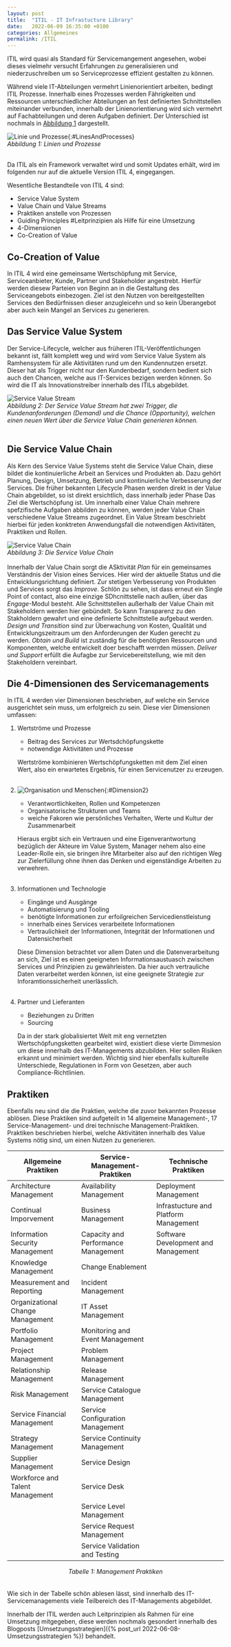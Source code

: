 ```yaml
---
layout: post
title:  "ITIL - IT Infrastucture Library"
date:   2022-06-09 16:35:00 +0100
categories: Allgemeines
permalink: /ITIL
---
```


ITIL wird quasi als Standard für Servicemangement angesehen, wobei dieses vielmehr versucht Erfahrungen zu generalisieren und niederzuschreiben um so Serviceprozesse effizient gestalten zu können. 

Während viele IT-Abteilungen vermehrt Linienorientiert arbeiten, bedingt ITIL Prozesse. Innerhalb eines Prozesses werden Fährigkeiten und Ressourcen unterschiedlicher Abteilungen an fest definierten Schnittstellen miteinander verbunden, innerhalb der Linienorientierung wird sich vermehrt auf Fachabteilungen und deren Aufgaben definiert. Der Unterschied ist nochmals in <a href="#LinesAndProcesses">Abbildung 1</a> dargestellt.

![Linie und Prozesse](/assets/Line-Process.png){:#LinesAndProcesses} <br>
*Abbildung 1: Linien und Prozesse*
<br>
<br>


Da ITIL als ein Framework verwaltet wird und somit Updates erhält, wird im folgenden nur auf die aktuelle Version ITIL 4, eingegangen. 

Wesentliche Bestandteile von ITIL 4 sind: 
- Service Value System
- Value Chain und Value Streams
- Praktiken anstelle von Prozessen 
- Guiding Principles #Leitprinzipien als Hilfe für eine Umsetzung
- 4-Dimensionen
- Co-Creation of Value

## Co-Creation of Value
In ITIL 4 wird eine gemeinsame Wertschöpfung mit Service, Serviceanbieter, Kunde, Partner und Stakeholder angestrebt. Hierfür werden diesew Parteien von Beginn an in die Gestaltung des Serviceangebots einbezogen. Ziel ist den Nutzen von bereitgestellten Services den Bedürfnissen dieser anzugleicehn und so kein Überangebot aber auch kein Mangel an Services zu generieren. 

## Das Service Value System 
Der Service-Lifecycle, welcher aus früheren ITIL-Veröffentlichungen bekannt ist, fällt komplett weg und wird vom Service Value System als Ramhensystem für alle Aktivitäten rund um den Kundennutzen ersetzt. Dieser hat als Trigger nicht nur den Kundenbedarf, sondern bedient sich auch den Chancen, welche aus IT-Services bezigen werden können. So wird die IT als Innovationstreiber innerhalb des ITILs abgebildet.  

![Service Value Stream](/assets/Service_Value_Stream.png)
<BR>
*Abbildung 2: Der Service Value Stream hat zwei Trigger, die Kundenanforderungen (Demand) und die Chance (Opportunity), welchen einen neuen Wert über die Service Value Chain generieren können.*
<br>
<br>

## Die Service Value Chain

Als Kern des Service Value Systems steht die Service Value Chain, diese bildet die kontinuierliche Arbeit an Services und Produkten ab. Dazu gehört Planung, Design, Umsetzung, Betrieb und kontinuierliche Verbesserung der Services. Die früher bekannten Lifecycle Phasen werden direkt in der Value Chain abgebildet, so ist direkt ersichtlich, dass innerhalb jeder Phase Das Ziel die Wertschöpfung ist. Um innerhalb einer Value Chain mehrere spefzifische Aufgaben abbilden zu können, werden jeder Value Chain verschiedene Value Streams zugeordnet. Ein Value Stream beschriebt hierbei für jeden konktreten Anwendungsfall die notwendigen Aktivitäten, Praktiken und Rollen. 

![Service Value Chain](/assets/Service_Value_Chain.png)
<BR>
*Abbildung 3: Die Service Value Chain*
<br>
<br>
Innerhalb der Value Chain sorgt die ASktivität *Plan* für ein gemeinsames Verständnis der Vision eines Services. Hier wird der aktuelle Status und die Entwicklungsrichtung definiert. 
Zur stetigen Verbesserung von Produkten und Services sorgt das *Improve*. Schlön zu sehen, ist dass erneut ein Single Point of contact, also eine einzige SDhcnittstelle nach außen, über das *Engage*-Modul besteht. Alle Schnittstellen außerhalb der Value Chain mit Stakeholdern werden hier gebündelt. So kann Transparenz zu den Stakholdern gewahrt und eine definierte Schnittstelle aufgebaut werden. *Design und Transition* sind zur Überwachung von Kosten, Qualität und  Entwicklungszeitraum um den Anforderungen der Kuden gerecht zu werden. *Obtain und Build* ist zuständig für die benötigten Ressourcen und Komponenten, welche entwickelt doer beschafft werrden müssen. *Deliver und Support* erfüllt die Aufagbe zur Servicebereitstellung, wie mit den Stakeholdern vereinbart. 

## Die 4-Dimensionen des Servicemanagements
In ITIL 4 werden vier Dimensionen beschrieben, auf welche ein Service ausgerichtet sein muss, um erfolgreich zu sein. Diese vier Dimensionen umfassen: 

1. Wertströme und Prozesse
    - Beitrag des Services zur Wertsdchöpfungskette 
    - notwendige Aktivitäten und Prozesse

    Wertströme kombinieren Wertschöpfungsketten mit dem Ziel einen Wert, also ein erwartetes Ergebnis, für einen Servicenutzer zu erzeugen. 
    <br>
    <br>
2. ![Organisation und Menschen ](){:#Dimension2} <br>
    - Verantwortlichkeiten, Rollen und Kompetenzen
    - Organisatorische Strukturen und Teams
    - weiche Fakoren wie persönliches Verhalten, Werte und Kultur der Zusammenarbeit

    Hieraus ergibt sich ein Vertrauen und eine Eigenverantwortung bezüglich der Akteure im Value System, Manager nehem also eine Leader-Rolle ein, sie bringen ihre Mitarbeiter also auf den richtigen Weg zur Zielerfüllung ohne ihnen das Denken und eigenständige Arbeiten zu verwehren.
    <br>
    <br>
3. Informationen und Technologie
    - Eingänge und Ausgänge
    - Automatisierung und Tooling
    - benötigte Informationen zur erfoilgreichen Servicedienstleistung
    - innerhalb eines Services verarbeitete Informationen 
    - Vertraulichkeit der Informationen, Integrität der Informationen und Datensicherheit

    Diese Dimension betrachtet vor allem Daten und die Datenverarbeitung an sich, Ziel ist es einen geeigneten Informationsaustuasch zwischen Services und Prinzipien zu gewährleisten. Da hier auch vertrauliche Daten verarbeitet werden können, ist eine geeignete Strategie zur Inforamtionssicherheit unerlässlich.
    <br>
    <br>
4. Partner und Lieferanten
    - Beziehungen zu Dritten 
    - Sourcing

    Da in der stark globalisiertet  Welt mit eng vernetzten Wertschöpfungsketten gearbeitet wird, existiert diese vierte Dimmesion um diese innerhalb des IT-Managements abzubilden. Hier sollen Risiken erkannt und minimiert werden. Wichtig sind hier ebenfalls kulturelle Unterschiede, Regulationen in Form von Gesetzen, aber auch Compliance-Richtlinien.


## Praktiken
Ebenfalls neu sind die die Praktien, welche die zuvor bekannten Prozesse ablösen. 
Diese Praktiken sind aufgeteilt in 14 allgemeine Management-, 17 Service-Management- und drei technische Management-Praktiken. Praktiken beschrieben hierbei, welche Aktivitäten innerhalb des Value Systems nötig sind, um einen Nutzen zu generieren.

|**Allgemeine Praktiken**|**Service-Management-Praktiken**|**Technische Praktiken**|
|-----|-----|-----|
|Architecture Management|Availability Management|Deployment Management|
|Continual Imporvement|Business Management|Infrastucture and Platform Management|
|Information Security Management|Capacity and Performance Management|Software Development and Management|
|Knowledge Management|Change Enablement||
|Measurement and Reporting|Incident Management||
|Organizational Change Management|IT Asset Management||
|Portfolio Management|Monitoring and Event Management||
|Project Management|Problem Management||
|Relationship Management|Release Management||
|Risk Management|Service Catalogue Management||
|Service Financial Management|Service Configuration Management||
|Strategy Management|Service Continuity Management||
|Supplier Management|Service Design||
|Workforce and Talent Management|Service Desk||
||Service Level Management||
||Service Request Management||
||Service Validation and Testing||

*<center>Tabelle 1: Management Praktiken</center>*
<br>
<br>
Wie sich in der Tabelle schön ablesen lässt, sind innerhalb des IT-Servicemanagements viele Teilbereich des IT-Managements abgebildet.

Innerhalb der ITIL werden auch Leitprinzipien als Rahmen für eine Umsetzung mitgegeben, diese werden nochmals gesondert innerhalb des Blogposts [Umsetzungsstrategien]({% post_url 2022-06-08-Umsetzungsstrategien %}) behandelt.

